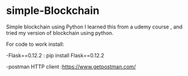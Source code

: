 # simple-Blockchain
Simple blockchain using Python
I learned this from a udemy course , and tried my version of blockchain using python.

For code to work install:

 -Flask==0.12.2 : pip install Flask==0.12.2
 
 -postman HTTP client :https://www.getpostman.com/
